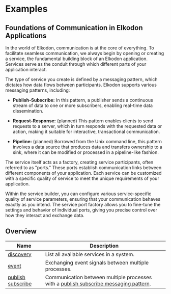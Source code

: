 # Examples

## Foundations of Communication in Elkodon Applications

In the world of Elkodon, communication is at the core of everything. To
facilitate seamless communication, we always begin by opening or creating a
service, the fundamental building block of an Elkodon application. Services
serve as the conduit through which different parts of your application
interact.

The type of service you create is defined by a messaging pattern, which
dictates how data flows between participants. Elkodon supports various
messaging patterns, including:

* **Publish-Subscribe:** In this pattern, a publisher sends a continuous stream
    of data to one or more subscribers, enabling real-time data dissemination.

* **Request-Response:** (planned) This pattern enables clients to send requests
    to a server, which in turn responds with the requested data or action,
    making it suitable for interactive, transactional communication.

* **Pipeline:** (planned) Borrowed from the Unix command line, this pattern
    involves a data source that produces data and transfers ownership to a
    sink, where it can be modified or processed in a pipeline-like fashion.

The service itself acts as a factory, creating service participants, often
referred to as "ports." These ports establish communication links between
different components of your application. Each service can be customized with
a specific quality of service to meet the unique requirements of your
application.

Within the service builder, you can configure various service-specific
quality of service parameters, ensuring that your communication behaves
exactly as you intend. The service port factory allows you to fine-tune the
settings and behavior of individual ports, giving you precise control over how
they interact and exchange data.

## Overview

| Name | Description |
|------|-------------|
| [discovery](examples/discovery/README.md) | List all available services in a system. |
| [event](examples/event/README.md) | Exchanging event signals between multiple processes.|
| [publish subscribe](examples/publish_subscribe/README.md) | Communication between multiple processes with a [publish subscribe messaging pattern](https://en.wikipedia.org/wiki/Publish–subscribe_pattern). |
